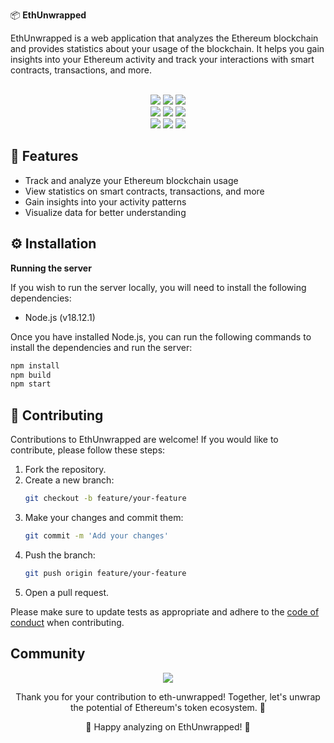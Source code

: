 
📦 **EthUnwrapped**

EthUnwrapped is a web application that analyzes the Ethereum blockchain and provides statistics about your usage of the blockchain. It helps you gain insights into your Ethereum activity and track your interactions with smart contracts, transactions, and more.

<div align="center">
  <br>
  <img src="https://img.shields.io/github/repo-size/metafy-social/eth-unwrapped?style=for-the-badge" />
  <img src="https://img.shields.io/github/issues/metafy-social/eth-unwrapped?style=for-the-badge" />
  <img src="https://img.shields.io/github/issues-closed-raw/metafy-social/eth-unwrapped?style=for-the-badge" />
  <br>
  <img src="https://img.shields.io/github/forks/metafy-social/eth-unwrapped?style=for-the-badge" />
  <img src="https://img.shields.io/github/issues-pr/metafy-social/eth-unwrapped?style=for-the-badge" />
  <img src="https://img.shields.io/github/issues-pr-closed-raw/metafy-social/eth-unwrapped?style=for-the-badge" />
  <br>
  <img src="https://img.shields.io/github/stars/metafy-social/eth-unwrapped?style=for-the-badge" />
  <img src="https://img.shields.io/github/last-commit/metafy-social/eth-unwrapped?style=for-the-badge" />
  <img src="https://img.shields.io/github/commit-activity/y/metafy-social/eth-unwrapped?style=for-the-badge" />
  
</div>

## 🚀 Features

- Track and analyze your Ethereum blockchain usage
- View statistics on smart contracts, transactions, and more
- Gain insights into your activity patterns
- Visualize data for better understanding

## ⚙️ Installation

**Running the server**

If you wish to run the server locally, you will need to install the following dependencies:

- Node.js (v18.12.1)

Once you have installed Node.js, you can run the following commands to install the dependencies and run the server:

```bash
npm install
npm build
npm start
```


<!-- CONTRIBUTORS START -->
<!-- CONTRIBUTORS END -->

## 🤝 Contributing

Contributions to EthUnwrapped are welcome! If you would like to contribute, please follow these steps:

1. Fork the repository.
2. Create a new branch:
   ```bash
   git checkout -b feature/your-feature
   ```
3. Make your changes and commit them:
   ```bash
   git commit -m 'Add your changes'
   ```
4. Push the branch:
   ```bash
   git push origin feature/your-feature
   ```
5. Open a pull request.

Please make sure to update tests as appropriate and adhere to the [code of conduct](https://your-username.github.io/EthUnwrapped/docs/code-of-conduct) when contributing.

## Community


 <div align="center">
  <a href="https://github.com/metafy-social/eth-unwrapped/graphs/contributors">
    <img src="https://contrib.rocks/image?repo=metafy-social/eth-unwrapped" />
  </a>

Thank you for your contribution to eth-unwrapped! Together, let's unwrap the potential of Ethereum's token ecosystem. 🚀

🌟 Happy analyzing on EthUnwrapped! 🌟
